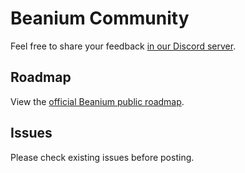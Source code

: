 # Beanium Community

Feel free to share your feedback [in our Discord server](https://discord.beanium.net).

## Roadmap

View the [official Beanium public roadmap](https://github.com/orgs/BeaniumMC/projects/1).

## Issues

Please check existing issues before posting.
